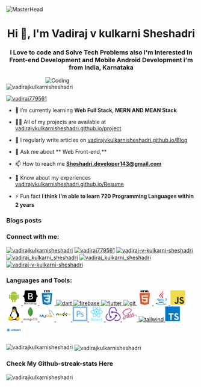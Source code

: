 ![MasterHead](https://camo.githubusercontent.com/48ec00ed4c84e771db4a1db90b56352923a8d644452a32b434d68e97006c9337/68747470733a2f2f63686b736b696c6c732e636f6d2f77702d636f6e74656e742f75706c6f6164732f323032302f30342f504e432d416e696d617465642d42616e6e6572732e676966)

<h1 align="center">Hi 👋, I'm Vadiraj v kulkarni Sheshadri</h1>
<h3 align="center"> I Love to code and Solve Tech Problems also I'm Interested In Front-end Development and Mobile Android Development i'm from India, Karnataka</h3>
<img align="right" alt="Coding" width="400"src="https://i.pinimg.com/originals/50/83/e0/5083e0a2a7dcaae07c142e8b87036a27.gif">


<p align="left"> <img src="https://komarev.com/ghpvc/?username=vadirajkulkarnisheshadri&label=Profile%20views&color=0e75b6&style=flat" alt="vadirajkulkarnisheshadri" /> </p>


<p align="left"> <a href="https://twitter.com/vadiraj779561" target="blank"><img src="https://img.shields.io/twitter/follow/vadiraj779561?logo=twitter&style=for-the-badge" alt="vadiraj779561" /></a> </p>

- 🌱 I’m currently learning **Web Full Stack, MERN AND MEAN Stack**

- 👨‍💻 All of my projects are available at [vadirajvkulkarnisheshadri.github.io/project](vadirajvkulkarnisheshadri.github.io/project)

- 📝 I regularly write articles on [vadirajvkulkarnisheshadri.github.io/Blog](vadirajvkulkarnisheshadri.github.io/Blog)

- 💬 Ask me about ** Web Front-end,**

- 📫 How to reach me **Sheshadri.developer143@gmail.com**

- 📄 Know about my experiences [vadirajvkulkarnisheshadri.github.io/Resume](vadirajvkulkarnisheshadri.github.io/Resume)

- ⚡ Fun fact **I think I'm able to learn 720 Programming Languages within 2 years**

### Blogs posts
<!-- BLOG-POST-LIST:START -->
<!-- BLOG-POST-LIST:END -->

<h3 align="left">Connect with me:</h3>
<p align="left">
<a href="https://dev.to/vadirajkulkarnisheshadri" target="blank"><img align="center" src="https://raw.githubusercontent.com/rahuldkjain/github-profile-readme-generator/master/src/images/icons/Social/devto.svg" alt="vadirajkulkarnisheshadri" height="30" width="40" /></a>
<a href="https://twitter.com/vadiraj779561" target="blank"><img align="center" src="https://raw.githubusercontent.com/rahuldkjain/github-profile-readme-generator/master/src/images/icons/Social/twitter.svg" alt="vadiraj779561" height="30" width="40" /></a>
<a href="https://linkedin.com/in/vadiraj-v-kulkarni-sheshadri" target="blank"><img align="center" src="https://raw.githubusercontent.com/rahuldkjain/github-profile-readme-generator/master/src/images/icons/Social/linked-in-alt.svg" alt="vadiraj-v-kulkarni-sheshadri" height="30" width="40" /></a>
<a href="https://instagram.com/vadiraj_kulkarni_sheshadri" target="blank"><img align="center" src="https://raw.githubusercontent.com/rahuldkjain/github-profile-readme-generator/master/src/images/icons/Social/instagram.svg" alt="vadiraj_kulkarni_sheshadri" height="30" width="40" /></a>
<a href="https://www.behance.net/vadiraj_kulkarni_sheshadri" target="blank"><img align="center" src="https://raw.githubusercontent.com/rahuldkjain/github-profile-readme-generator/master/src/images/icons/Social/behance.svg" alt="vadiraj_kulkarni_sheshadri" height="30" width="40" /></a>
<a href="https://www.youtube.com/c/vadiraj-v-kulkarni-sheshadri" target="blank"><img align="center" src="https://raw.githubusercontent.com/rahuldkjain/github-profile-readme-generator/master/src/images/icons/Social/youtube.svg" alt="vadiraj-v-kulkarni-sheshadri" height="30" width="40" /></a>
</p>

<h3 align="left">Languages and Tools:</h3>
<p align="left"> <a href="https://developer.android.com" target="_blank" rel="noreferrer"> <img src="https://raw.githubusercontent.com/devicons/devicon/master/icons/android/android-original-wordmark.svg" alt="android" width="40" height="40"/> </a> <a href="https://getbootstrap.com" target="_blank" rel="noreferrer"> <img src="https://raw.githubusercontent.com/devicons/devicon/master/icons/bootstrap/bootstrap-plain-wordmark.svg" alt="bootstrap" width="40" height="40"/> </a> <a href="https://www.w3schools.com/css/" target="_blank" rel="noreferrer"> <img src="https://raw.githubusercontent.com/devicons/devicon/master/icons/css3/css3-original-wordmark.svg" alt="css3" width="40" height="40"/> </a> <a href="https://dart.dev" target="_blank" rel="noreferrer"> <img src="https://www.vectorlogo.zone/logos/dartlang/dartlang-icon.svg" alt="dart" width="40" height="40"/> </a> <a href="https://firebase.google.com/" target="_blank" rel="noreferrer"> <img src="https://www.vectorlogo.zone/logos/firebase/firebase-icon.svg" alt="firebase" width="40" height="40"/> </a> <a href="https://flutter.dev" target="_blank" rel="noreferrer"> <img src="https://www.vectorlogo.zone/logos/flutterio/flutterio-icon.svg" alt="flutter" width="40" height="40"/> </a> <a href="https://git-scm.com/" target="_blank" rel="noreferrer"> <img src="https://www.vectorlogo.zone/logos/git-scm/git-scm-icon.svg" alt="git" width="40" height="40"/> </a> <a href="https://www.w3.org/html/" target="_blank" rel="noreferrer"> <img src="https://raw.githubusercontent.com/devicons/devicon/master/icons/html5/html5-original-wordmark.svg" alt="html5" width="40" height="40"/> </a> <a href="https://www.java.com" target="_blank" rel="noreferrer"> <img src="https://raw.githubusercontent.com/devicons/devicon/master/icons/java/java-original.svg" alt="java" width="40" height="40"/> </a> <a href="https://developer.mozilla.org/en-US/docs/Web/JavaScript" target="_blank" rel="noreferrer"> <img src="https://raw.githubusercontent.com/devicons/devicon/master/icons/javascript/javascript-original.svg" alt="javascript" width="40" height="40"/> </a> <a href="https://www.linux.org/" target="_blank" rel="noreferrer"> <img src="https://raw.githubusercontent.com/devicons/devicon/master/icons/linux/linux-original.svg" alt="linux" width="40" height="40"/> </a> <a href="https://www.mongodb.com/" target="_blank" rel="noreferrer"> <img src="https://raw.githubusercontent.com/devicons/devicon/master/icons/mongodb/mongodb-original-wordmark.svg" alt="mongodb" width="40" height="40"/> </a> <a href="https://www.mysql.com/" target="_blank" rel="noreferrer"> <img src="https://raw.githubusercontent.com/devicons/devicon/master/icons/mysql/mysql-original-wordmark.svg" alt="mysql" width="40" height="40"/> </a> <a href="https://nodejs.org" target="_blank" rel="noreferrer"> <img src="https://raw.githubusercontent.com/devicons/devicon/master/icons/nodejs/nodejs-original-wordmark.svg" alt="nodejs" width="40" height="40"/> </a> <a href="https://www.photoshop.com/en" target="_blank" rel="noreferrer"> <img src="https://raw.githubusercontent.com/devicons/devicon/master/icons/photoshop/photoshop-line.svg" alt="photoshop" width="40" height="40"/> </a> <a href="https://reactjs.org/" target="_blank" rel="noreferrer"> <img src="https://raw.githubusercontent.com/devicons/devicon/master/icons/react/react-original-wordmark.svg" alt="react" width="40" height="40"/> </a> <a href="https://redux.js.org" target="_blank" rel="noreferrer"> <img src="https://raw.githubusercontent.com/devicons/devicon/master/icons/redux/redux-original.svg" alt="redux" width="40" height="40"/> </a> <a href="https://sass-lang.com" target="_blank" rel="noreferrer"> <img src="https://raw.githubusercontent.com/devicons/devicon/master/icons/sass/sass-original.svg" alt="sass" width="40" height="40"/> </a> <a href="https://tailwindcss.com/" target="_blank" rel="noreferrer"> <img src="https://www.vectorlogo.zone/logos/tailwindcss/tailwindcss-icon.svg" alt="tailwind" width="40" height="40"/> </a> <a href="https://www.typescriptlang.org/" target="_blank" rel="noreferrer"> <img src="https://raw.githubusercontent.com/devicons/devicon/master/icons/typescript/typescript-original.svg" alt="typescript" width="40" height="40"/> </a> <a href="https://webpack.js.org" target="_blank" rel="noreferrer"> <img src="https://raw.githubusercontent.com/devicons/devicon/d00d0969292a6569d45b06d3f350f463a0107b0d/icons/webpack/webpack-original-wordmark.svg" alt="webpack" width="40" height="40"/> </a> </p>

<p><img align="left" src="https://github-readme-stats.vercel.app/api/top-langs?username=vadirajkulkarnisheshadri&show_icons=true&locale=en&layout=compact" alt="vadirajkulkarnisheshadri" /></p>

<p>&nbsp;<img align="center" src="https://github-readme-stats.vercel.app/api?username=vadirajkulkarnisheshadri&show_icons=true&locale=en" alt="vadirajkulkarnisheshadri" /></p>

<p><h3 align="left">Check My Github-streak-stats Here</h3>
<p><img align="center" src="https://github-readme-streak-stats.herokuapp.com/?user=vadirajkulkarnisheshadri&" alt="vadirajkulkarnisheshadri" /></p>
